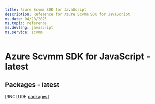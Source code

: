```yaml
---
title: Azure Scvmm SDK for JavaScript
description: Reference for Azure Scvmm SDK for JavaScript
ms.date: 04/28/2025
ms.topic: reference
ms.devlang: javascript
ms.service: scvmm
---
```

# Azure Scvmm SDK for JavaScript - latest
## Packages - latest
[!INCLUDE [packages](scvmm-index.md)]